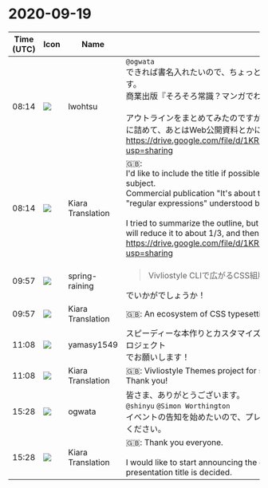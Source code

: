 # 2020-09-19

|Time (UTC)|Icon|Name|Message|
|---|---|---|---|
|08:14|![](https://secure.gravatar.com/avatar/6a1342affe7c337c61db338b633abef3.jpg?s=72&d=https%3A%2F%2Fa.slack-edge.com%2Fdf10d%2Fimg%2Favatars%2Fava_0024-72.png)|lwohtsu|`@ogwata`<br>できれば書名入れたいので、ちょっと長いですがこんな演題にしたいと思っています。<br>商業出版『そろそろ常識？マンガでわかる「正規表現」』の制作<br><br>アウトラインをまとめてみたのですが、2、30分ぐらいかと思うので3分の1ぐらいに詰めて、あとはWeb公開資料とかにしようと思います。<br><https://drive.google.com/file/d/1KRDsu1S28KYXxp3WG2vaavIwHLfIFEe4/view?usp=sharing>|
|08:14|![](https://avatars.slack-edge.com/2019-08-21/732685848020_f3f20736795184660348_72.png)|Kiara Translation|🇬🇧: <br>I'd like to include the title if possible, so it's a bit long, but I'd like to make this subject.<br>Commercial publication "It's about time for common sense? Production of "regular expressions" understood by manga<br><br>I tried to summarize the outline, but I think it will take about 2 to 30 minutes, so I will reduce it to about 1/3, and then I will make it a web publication material.<br><https://drive.google.com/file/d/1KRDsu1S28KYXxp3WG2vaavIwHLfIFEe4/view?usp=sharing>|
|09:57|![](https://secure.gravatar.com/avatar/1ac180f0868137292905c311b5fff781.jpg?s=72&d=https%3A%2F%2Fa.slack-edge.com%2Fdf10d%2Fimg%2Favatars%2Fava_0021-72.png)|spring-raining|<blockquote>Vivliostyle CLIで広がるCSS組版のエコシステム</blockquote>でいかがでしょうか！|
|09:57|![](https://avatars.slack-edge.com/2019-08-21/732685848020_f3f20736795184660348_72.png)|Kiara Translation|🇬🇧: An ecosystem of CSS typesetting spread with the Vivliostyle CLI|
|11:08|![](https://secure.gravatar.com/avatar/b2dffef7ce30f6f8f399f2a172229711.jpg?s=72&d=https%3A%2F%2Fa.slack-edge.com%2Fdf10d%2Fimg%2Favatars%2Fava_0012-72.png)|yamasy1549|スピーディーな本作りとカスタマイズ可能な本作りのための Vivliostyle Themes プロジェクト<br>でお願いします！|
|11:08|![](https://avatars.slack-edge.com/2019-08-21/732685848020_f3f20736795184660348_72.png)|Kiara Translation|🇬🇧: Vivliostyle Themes project for speedy and customizable bookmaking<br>Thank you!|
|15:28|![](https://avatars.slack-edge.com/2019-11-22/845042642576_070441337abaca9fb7b3_72.png)|ogwata|皆さま、ありがとうございます。<br>`@shinyu`  `@Simon Worthington` <br>イベントの告知を始めたいので、プレゼンテーション・タイトルが決まったら教えてください。|
|15:28|![](https://avatars.slack-edge.com/2019-08-21/732685848020_f3f20736795184660348_72.png)|Kiara Translation|🇬🇧: Thank you everyone.<br>   <br>I would like to start announcing the event, so please let me know when the presentation title is decided.|
